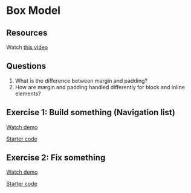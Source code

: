 # Box Model

## Resources

Watch [this video](https://www.youtube.com/watch?v=HQdefTl64Xk)


## Questions

1. What is the difference between margin and padding? 
2. How are margin and padding handled differently for block and inline elements? 

## Exercise 1: Build something (Navigation list) 

[Watch demo](https://www.youtube.com/watch?v=QkJSGRqx7YI)

[Starter code](ex-1.html)



## Exercise 2: Fix something

[Watch demo](https://www.youtube.com/watch?v=Nwcv4XcpFY0)

[Starter code](bug-fixing-1.html)



